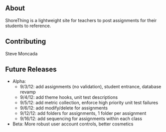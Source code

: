 About
-----

ShoreThing is a lightweight site for teachers to post assignments for their students to reference.

Contributing
------------

Steve Moncada

Future Releases
---------------

- Alpha: 
  - 9/3/12:  add assignments (no validation), student entrance, database revamp
  - 9/4/12:  add theme hooks, unit test descriptions
  - 9/5/12:  add metric collection, enforce high priority unit test failures
  - 9/6/12:  add modify/delete for assignments
  - 9/12/12: add folders for assignments, 1 folder per assignment
  - 9/16/12: add sequencing for assignments within each class 
- Beta: More robust user account controls, better cosmetics
